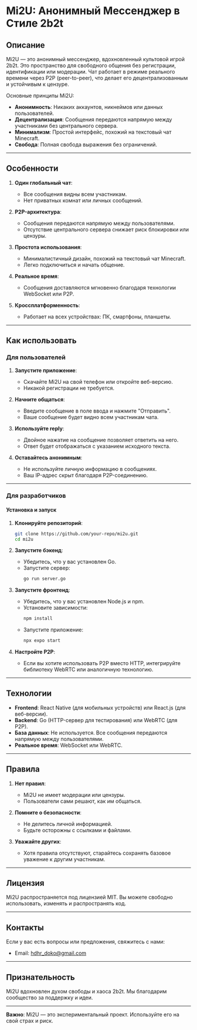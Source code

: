 # Mi2U: Анонимный Мессенджер в Стиле 2b2t

## Описание

Mi2U — это анонимный мессенджер, вдохновленный культовой игрой 2b2t. Это пространство для свободного общения без регистрации, идентификации или модерации. Чат работает в режиме реального времени через P2P (peer-to-peer), что делает его децентрализованным и устойчивым к цензуре.

Основные принципы Mi2U:

- **Анонимность**: Никаких аккаунтов, никнеймов или данных пользователей.
- **Децентрализация**: Сообщения передаются напрямую между участниками без центрального сервера.
- **Минимализм**: Простой интерфейс, похожий на текстовый чат Minecraft.
- **Свобода**: Полная свобода выражения без ограничений.

---

## Особенности

1. **Один глобальный чат**:

   - Все сообщения видны всем участникам.
   - Нет приватных комнат или личных сообщений.

2. **P2P-архитектура**:

   - Сообщения передаются напрямую между пользователями.
   - Отсутствие центрального сервера снижает риск блокировки или цензуры.

3. **Простота использования**:

   - Минималистичный дизайн, похожий на текстовый чат Minecraft.
   - Легко подключиться и начать общение.

4. **Реальное время**:

   - Сообщения доставляются мгновенно благодаря технологии WebSocket или P2P.

5. **Кроссплатформенность**:
   - Работает на всех устройствах: ПК, смартфоны, планшеты.

---

## Как использовать

### Для пользователей

1. **Запустите приложение**:

   - Скачайте Mi2U на свой телефон или откройте веб-версию.
   - Никакой регистрации не требуется.

2. **Начните общаться**:

   - Введите сообщение в поле ввода и нажмите "Отправить".
   - Ваше сообщение будет видно всем участникам чата.

3. **Используйте reply**:

   - Двойное нажатие на сообщение позволяет ответить на него.
   - Ответ будет отображаться с указанием исходного текста.

4. **Оставайтесь анонимным**:
   - Не используйте личную информацию в сообщениях.
   - Ваш IP-адрес скрыт благодаря P2P-соединению.

---

### Для разработчиков

#### Установка и запуск

1. **Клонируйте репозиторий**:

   ```bash
   git clone https://github.com/your-repo/mi2u.git
   cd mi2u
   ```

2. **Запустите бэкенд**:

   - Убедитесь, что у вас установлен Go.
   - Запустите сервер:
     ```bash
     go run server.go
     ```

3. **Запустите фронтенд**:

   - Убедитесь, что у вас установлен Node.js и npm.
   - Установите зависимости:
     ```bash
     npm install
     ```
   - Запустите приложение:
     ```bash
     npx expo start
     ```

4. **Настройте P2P**:
   - Если вы хотите использовать P2P вместо HTTP, интегрируйте библиотеку WebRTC или аналогичную технологию.

---

## Технологии

- **Frontend**: React Native (для мобильных устройств) или React.js (для веб-версии).
- **Backend**: Go (HTTP-сервер для тестирования) или WebRTC (для P2P).
- **База данных**: Не используется. Все сообщения передаются напрямую между пользователями.
- **Реальное время**: WebSocket или WebRTC.

---

## Правила

1. **Нет правил**:

   - Mi2U не имеет модерации или цензуры.
   - Пользователи сами решают, как им общаться.

2. **Помните о безопасности**:

   - Не делитесь личной информацией.
   - Будьте осторожны с ссылками и файлами.

3. **Уважайте других**:
   - Хотя правила отсутствуют, старайтесь сохранять базовое уважение к другим участникам.

---

## Лицензия

Mi2U распространяется под лицензией MIT. Вы можете свободно использовать, изменять и распространять код.

---

## Контакты

Если у вас есть вопросы или предложения, свяжитесь с нами:

- Email: hdhr_doko@gmail.com

---

## Признательность

Mi2U вдохновлен духом свободы и хаоса 2b2t. Мы благодарим сообщество за поддержку и идеи.

---

**Важно**: Mi2U — это экспериментальный проект. Используйте его на свой страх и риск.
